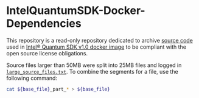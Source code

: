 # IntelQuantumSDK-Docker-Dependencies

This repository is a read-only repository dedicated to archive [source code](/source_uris.txt) used in [Intel® Quantum SDK v1.0 docker image](https://hub.docker.com/r/intellabs/intel_quantum_sdk/tags) to be compliant with the open source license obligations.

Source files larger than 50MB were split into 25MB files and logged in [`large_source_files.txt`](/large_source_files.txt).
To combine the segments for a file, use the following command:
```bash
cat ${base_file}_part_* > ${base_file}
```

